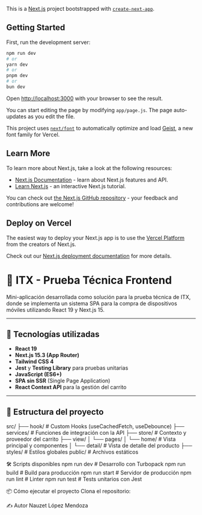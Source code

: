 This is a [Next.js](https://nextjs.org) project bootstrapped with [`create-next-app`](https://github.com/vercel/next.js/tree/canary/packages/create-next-app).

## Getting Started

First, run the development server:

```bash
npm run dev
# or
yarn dev
# or
pnpm dev
# or
bun dev
```

Open [http://localhost:3000](http://localhost:3000) with your browser to see the result.

You can start editing the page by modifying `app/page.js`. The page auto-updates as you edit the file.

This project uses [`next/font`](https://nextjs.org/docs/app/building-your-application/optimizing/fonts) to automatically optimize and load [Geist](https://vercel.com/font), a new font family for Vercel.

## Learn More

To learn more about Next.js, take a look at the following resources:

- [Next.js Documentation](https://nextjs.org/docs) - learn about Next.js features and API.
- [Learn Next.js](https://nextjs.org/learn) - an interactive Next.js tutorial.

You can check out [the Next.js GitHub repository](https://github.com/vercel/next.js) - your feedback and contributions are welcome!

## Deploy on Vercel

The easiest way to deploy your Next.js app is to use the [Vercel Platform](https://vercel.com/new?utm_medium=default-template&filter=next.js&utm_source=create-next-app&utm_campaign=create-next-app-readme) from the creators of Next.js.

Check out our [Next.js deployment documentation](https://nextjs.org/docs/app/building-your-application/deploying) for more details.


# 📱 ITX - Prueba Técnica Frontend

Mini-aplicación desarrollada como solución para la prueba técnica de ITX, donde se implementa un sistema SPA para la compra de dispositivos móviles utilizando React 19 y Next.js 15.

---

## 🚀 Tecnologías utilizadas

- **React 19**
- **Next.js 15.3 (App Router)**
- **Tailwind CSS 4**
- **Jest** y **Testing Library** para pruebas unitarias
- **JavaScript (ES6+)**
- **SPA sin SSR** (Single Page Application)
- **React Context API** para la gestión del carrito

---

## 🧱 Estructura del proyecto

src/ ├── hook/ # Custom Hooks (useCachedFetch, useDebounce) ├── services/ # Funciones de integración con la API ├── store/ # Contexto y proveedor del carrito ├── view/ │ └── pages/ │ └── home/ # Vista principal y componentes │ └── detail/ # Vista de detalle del producto ├── styles/ # Estilos globales public/ # Archivos estáticos

🛠️ Scripts disponibles
npm run dev     # Desarrollo con Turbopack
npm run build   # Build para producción
npm run start   # Servidor de producción
npm run lint    # Linter
npm run test    # Tests unitarios con Jest


📦 Cómo ejecutar el proyecto
Clona el repositorio:


✍️ Autor
Nauzet López Mendoza
